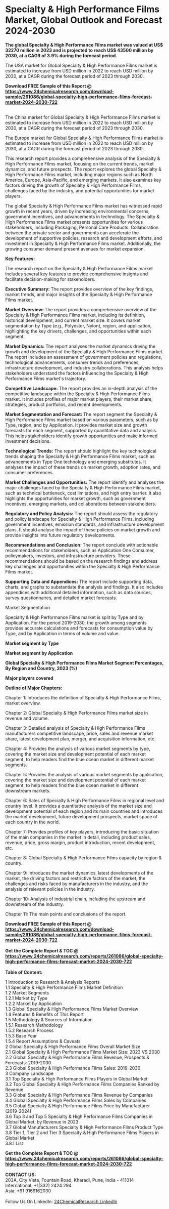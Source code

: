 <h1>Specialty &amp; High Performance Films Market, Global Outlook and Forecast 2024-2030</h1><p><strong>The global Specialty &amp; High Performance Films market was valued at US$ 32270 million in 2023 and is projected to reach US$ 43500 million by 2030, at a CAGR of 3.9% during the forecast period.</strong></p><p>
</p><p>The USA market for Global Specialty &amp; High Performance Films market is estimated to increase from USD million in 2022 to reach USD million by 2030, at a CAGR during the forecast period of 2023 through 2030.</p><div><b>Download FREE Sample of this Report @ 
            <a href="https://www.24chemicalresearch.com/download-sample/261086/global-specialty-high-performance-films-forecast-market-2024-2030-722">
            https://www.24chemicalresearch.com/download-sample/261086/global-specialty-high-performance-films-forecast-market-2024-2030-722</a></b></div><br><p>
</p><p>The China market for Global Specialty &amp; High Performance Films market is estimated to increase from USD million in 2022 to reach USD million by 2030, at a CAGR during the forecast period of 2023 through 2030.</p><p>
</p><p>The Europe market for Global Specialty &amp; High Performance Films market is estimated to increase from USD million in 2022 to reach USD million by 2030, at a CAGR during the forecast period of 2023 through 2030.</p><p>
</p><p>This research report provides a comprehensive analysis of the Specialty &amp; High Performance Films market, focusing on the current trends, market dynamics, and future prospects. The report explores the global Specialty &amp; High Performance Films market, including major regions such as North America, Europe, Asia-Pacific, and emerging markets. It also examines key factors driving the growth of Specialty &amp; High Performance Films, challenges faced by the industry, and potential opportunities for market players.</p><p>
The global Specialty &amp; High Performance Films market has witnessed rapid growth in recent years, driven by increasing environmental concerns, government incentives, and advancements in technology. The Specialty &amp; High Performance Films market presents opportunities for various stakeholders, including Packaging, Personal Care Products. Collaboration between the private sector and governments can accelerate the development of supportive policies, research and development efforts, and investment in Specialty &amp; High Performance Films market. Additionally, the growing consumer demand present avenues for market expansion.</p><p>
<strong>Key Features:</strong></p><p>
The research report on the Specialty &amp; High Performance Films market includes several key features to provide comprehensive insights and facilitate decision-making for stakeholders.</p><p>
<strong>Executive Summary: </strong>The report provides overview of the key findings, market trends, and major insights of the Specialty &amp; High Performance Films market.</p><p>
<strong>Market Overview: </strong>The report provides a comprehensive overview of the Specialty &amp; High Performance Films market, including its definition, historical development, and current market size. It covers market segmentation by Type (e.g., Polyester, Nylon), region, and application, highlighting the key drivers, challenges, and opportunities within each segment.</p><p>
<strong>Market Dynamics: </strong>The report analyses the market dynamics driving the growth and development of the Specialty &amp; High Performance Films market. The report includes an assessment of government policies and regulations, technological advancements, consumer trends and preferences, infrastructure development, and industry collaborations. This analysis helps stakeholders understand the factors influencing the Specialty &amp; High Performance Films market's trajectory.</p><p>
<strong>Competitive Landscape:</strong> The report provides an in-depth analysis of the competitive landscape within the Specialty &amp; High Performance Films market. It includes profiles of major market players, their market share, strategies, product portfolios, and recent developments.</p><p>
<strong>Market Segmentation and Forecast: </strong>The report segment the Specialty &amp; High Performance Films market based on various parameters, such as by Type, region, and by Application. It provides market size and growth forecasts for each segment, supported by quantitative data and analysis. This helps stakeholders identify growth opportunities and make informed investment decisions.</p><p>
<strong>Technological Trends:</strong> The report should highlight the key technological trends shaping the Specialty &amp; High Performance Films market, such as advancements in Type One technology and emerging substitutes. It analyses the impact of these trends on market growth, adoption rates, and consumer preferences.</p><p>
<strong>Market Challenges and Opportunities:</strong> The report identify and analyses the major challenges faced by the Specialty &amp; High Performance Films market, such as technical bottleneck, cost limitations, and high entry barrier. It also highlights the opportunities for market growth, such as government incentives, emerging markets, and collaborations between stakeholders.</p><p>
<strong>Regulatory and Policy Analysis:</strong> The report should assess the regulatory and policy landscape for Specialty &amp; High Performance Films, including government incentives, emission standards, and infrastructure development plans. It should analyse the impact of these policies on market growth and provide insights into future regulatory developments.</p><p>
<strong>Recommendations and Conclusion: </strong>The report conclude with actionable recommendations for stakeholders, such as Application One Consumer, policymakers, investors, and infrastructure providers. These recommendations should be based on the research findings and address key challenges and opportunities within the Specialty &amp; High Performance Films market.</p><p>
<strong>Supporting Data and Appendices:</strong> The report include supporting data, charts, and graphs to substantiate the analysis and findings. It also includes appendices with additional detailed information, such as data sources, survey questionnaires, and detailed market forecasts.</p><p>
Market Segmentation</p><p>
Specialty &amp; High Performance Films market is split by Type and by Application. For the period 2019-2030, the growth among segments provides accurate calculations and forecasts for consumption value by Type, and by Application in terms of volume and value.</p><p>
<strong>Market segment by Type</strong></p><p>
</p><p>
</p><p><strong>Market segment by Application</strong></p><p>
</p><p>
</p><p><strong>Global Specialty &amp; High Performance Films Market Segment Percentages, By Region and Country, 2023 (%)</strong></p><p>
</p><p>
</p><p></p><p>
</p><p><strong>Major players covered</strong></p><p>
</p><p>
</p><p><strong>Outline of Major Chapters:</strong></p><p>
Chapter 1: Introduces the definition of Specialty &amp; High Performance Films, market overview.</p><p>
Chapter 2: Global Specialty &amp; High Performance Films market size in revenue and volume.</p><p>
Chapter 3: Detailed analysis of Specialty &amp; High Performance Films manufacturers competitive landscape, price, sales and revenue market share, latest development plan, merger, and acquisition information, etc.</p><p>
Chapter 4: Provides the analysis of various market segments by type, covering the market size and development potential of each market segment, to help readers find the blue ocean market in different market segments.</p><p>
Chapter 5: Provides the analysis of various market segments by application, covering the market size and development potential of each market segment, to help readers find the blue ocean market in different downstream markets.</p><p>
Chapter 6: Sales of Specialty &amp; High Performance Films in regional level and country level. It provides a quantitative analysis of the market size and development potential of each region and its main countries and introduces the market development, future development prospects, market space of each country in the world.</p><p>
Chapter 7: Provides profiles of key players, introducing the basic situation of the main companies in the market in detail, including product sales, revenue, price, gross margin, product introduction, recent development, etc.</p><p>
Chapter 8: Global Specialty &amp; High Performance Films capacity by region &amp; country.</p><p>
Chapter 9: Introduces the market dynamics, latest developments of the market, the driving factors and restrictive factors of the market, the challenges and risks faced by manufacturers in the industry, and the analysis of relevant policies in the industry.</p><p>
Chapter 10: Analysis of industrial chain, including the upstream and downstream of the industry.</p><p>
Chapter 11: The main points and conclusions of the report.</p><div><b>Download FREE Sample of this Report @ 
            <a href="https://www.24chemicalresearch.com/download-sample/261086/global-specialty-high-performance-films-forecast-market-2024-2030-722">
            https://www.24chemicalresearch.com/download-sample/261086/global-specialty-high-performance-films-forecast-market-2024-2030-722</a></b></div><br><div><b>Get the Complete Report & TOC @ 
            <a href="https://www.24chemicalresearch.com/reports/261086/global-specialty-high-performance-films-forecast-market-2024-2030-722">
            https://www.24chemicalresearch.com/reports/261086/global-specialty-high-performance-films-forecast-market-2024-2030-722</a></b></div><br>
            <b>Table of Content:</b><p>1 Introduction to Research & Analysis Reports<br />
    1.1 Specialty & High Performance Films Market Definition<br />
    1.2 Market Segments<br />
        1.2.1 Market by Type<br />
        1.2.2 Market by Application<br />
    1.3 Global Specialty & High Performance Films Market Overview<br />
    1.4 Features & Benefits of This Report<br />
    1.5 Methodology & Sources of Information<br />
        1.5.1 Research Methodology<br />
        1.5.2 Research Process<br />
        1.5.3 Base Year<br />
        1.5.4 Report Assumptions & Caveats<br />
2 Global Specialty & High Performance Films Overall Market Size<br />
    2.1 Global Specialty & High Performance Films Market Size: 2023 VS 2030<br />
    2.2 Global Specialty & High Performance Films Revenue, Prospects & Forecasts: 2019-2030<br />
    2.3 Global Specialty & High Performance Films Sales: 2019-2030<br />
3 Company Landscape<br />
    3.1 Top Specialty & High Performance Films Players in Global Market<br />
    3.2 Top Global Specialty & High Performance Films Companies Ranked by Revenue<br />
    3.3 Global Specialty & High Performance Films Revenue by Companies<br />
    3.4 Global Specialty & High Performance Films Sales by Companies<br />
    3.5 Global Specialty & High Performance Films Price by Manufacturer (2019-2024)<br />
    3.6 Top 3 and Top 5 Specialty & High Performance Films Companies in Global Market, by Revenue in 2023<br />
    3.7 Global Manufacturers Specialty & High Performance Films Product Type<br />
    3.8 Tier 1, Tier 2 and Tier 3 Specialty & High Performance Films Players in Global Market<br />
        3.8.1 List</p><div><b>Get the Complete Report & TOC @ 
            <a href="https://www.24chemicalresearch.com/reports/261086/global-specialty-high-performance-films-forecast-market-2024-2030-722">
            https://www.24chemicalresearch.com/reports/261086/global-specialty-high-performance-films-forecast-market-2024-2030-722</a></b></div><br><b>CONTACT US:</b><br>
            203A, City Vista, Fountain Road, Kharadi, Pune, India - 411014<br>
            International: +1(332) 2424 294<br>
            Asia: +91 9169162030 <br><br>
            Follow Us On LinkedIn: <a href="https://www.linkedin.com/company/24chemicalresearch/">24ChemicalResearch LinkedIn</a>